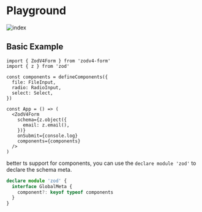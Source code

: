 # Playground

<image src="./index.png" alt="index" />

## Basic Example

```tsx
import { ZodV4Form } from 'zodv4-form'
import { z } from 'zod'

const components = defineComponents({
  file: FileInput,
  radio: RadioInput,
  select: Select,
})

const App = () => (
  <ZodV4Form
    schema={z.object({
      email: z.email(),
    })}
    onSubmit={console.log}
    components={components}
  />
)
```

better ts support for components, you can use the `declare module 'zod'` to declare the schema meta.

```ts
declare module 'zod' {
  interface GlobalMeta {
    component?: keyof typeof components
  }
}
```
